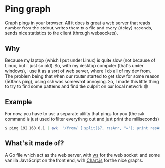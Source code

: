 # Ping graph

Graph pings in your browser. All it does is great a web server that reads number
from the stdout, writes them to a file and every {delay} seconds, sends nice
statistics to the client (through websockets).

## Why

Because my laptop (which I put under Linux) is quite slow (not because of Linux,
but it just so old). So, with my desktop computer (that's under windows), I use
it as a sort of web server, where I do all of my dev from. The problem being
that when our router started to get slow for some reason (500ms ping), using ssh
was somewhat annoying. So, I made this little thing to try to find some patterns
and find the culprit on our local network :smile:

## Example

For now, you have to use a separate utility that pings for you (the `awk`
command is just used to filter everything out and just print the milliseconds)

```sh
$ ping 192.168.0.1 | awk  '/from/ { split($7, resArr, "="); print resArr[2] }' | pinggrapher
```

## What's it made of?

A Go file which act as the web server, with [ws](https://github.com/gobwas/ws)
for the web socket, and some vanilla JavaScript on the front end, with
[Chart.js](https://github.com/chartjs) for the nice graphs.
